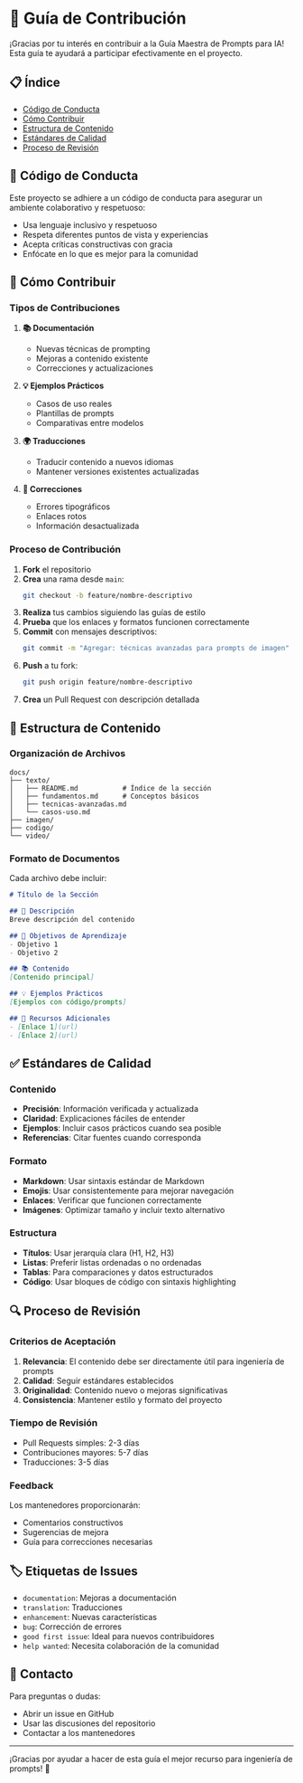 # 🤝 Guía de Contribución

¡Gracias por tu interés en contribuir a la Guía Maestra de Prompts para IA! Esta guía te ayudará a participar efectivamente en el proyecto.

## 📋 Índice

- [Código de Conducta](#código-de-conducta)
- [Cómo Contribuir](#cómo-contribuir)
- [Estructura de Contenido](#estructura-de-contenido)
- [Estándares de Calidad](#estándares-de-calidad)
- [Proceso de Revisión](#proceso-de-revisión)

## 📜 Código de Conducta

Este proyecto se adhiere a un código de conducta para asegurar un ambiente colaborativo y respetuoso:

- Usa lenguaje inclusivo y respetuoso
- Respeta diferentes puntos de vista y experiencias
- Acepta críticas constructivas con gracia
- Enfócate en lo que es mejor para la comunidad

## 🚀 Cómo Contribuir

### Tipos de Contribuciones

1. **📚 Documentación**
   - Nuevas técnicas de prompting
   - Mejoras a contenido existente
   - Correcciones y actualizaciones

2. **💡 Ejemplos Prácticos**
   - Casos de uso reales
   - Plantillas de prompts
   - Comparativas entre modelos

3. **🌍 Traducciones**
   - Traducir contenido a nuevos idiomas
   - Mantener versiones existentes actualizadas

4. **🐛 Correcciones**
   - Errores tipográficos
   - Enlaces rotos
   - Información desactualizada

### Proceso de Contribución

1. **Fork** el repositorio
2. **Crea** una rama desde `main`:
   ```bash
   git checkout -b feature/nombre-descriptivo
   ```
3. **Realiza** tus cambios siguiendo las guías de estilo
4. **Prueba** que los enlaces y formatos funcionen correctamente
5. **Commit** con mensajes descriptivos:
   ```bash
   git commit -m "Agregar: técnicas avanzadas para prompts de imagen"
   ```
6. **Push** a tu fork:
   ```bash
   git push origin feature/nombre-descriptivo
   ```
7. **Crea** un Pull Request con descripción detallada

## 📁 Estructura de Contenido

### Organización de Archivos

```
docs/
├── texto/
│   ├── README.md           # Índice de la sección
│   ├── fundamentos.md      # Conceptos básicos
│   ├── tecnicas-avanzadas.md
│   └── casos-uso.md
├── imagen/
├── codigo/
└── video/
```

### Formato de Documentos

Cada archivo debe incluir:

```markdown
# Título de la Sección

## 📖 Descripción
Breve descripción del contenido

## 🎯 Objetivos de Aprendizaje
- Objetivo 1
- Objetivo 2

## 📚 Contenido
[Contenido principal]

## 💡 Ejemplos Prácticos
[Ejemplos con código/prompts]

## 🔗 Recursos Adicionales
- [Enlace 1](url)
- [Enlace 2](url)
```

## ✅ Estándares de Calidad

### Contenido
- **Precisión**: Información verificada y actualizada
- **Claridad**: Explicaciones fáciles de entender
- **Ejemplos**: Incluir casos prácticos cuando sea posible
- **Referencias**: Citar fuentes cuando corresponda

### Formato
- **Markdown**: Usar sintaxis estándar de Markdown
- **Emojis**: Usar consistentemente para mejorar navegación
- **Enlaces**: Verificar que funcionen correctamente
- **Imágenes**: Optimizar tamaño y incluir texto alternativo

### Estructura
- **Títulos**: Usar jerarquía clara (H1, H2, H3)
- **Listas**: Preferir listas ordenadas o no ordenadas
- **Tablas**: Para comparaciones y datos estructurados
- **Código**: Usar bloques de código con sintaxis highlighting

## 🔍 Proceso de Revisión

### Criterios de Aceptación

1. **Relevancia**: El contenido debe ser directamente útil para ingeniería de prompts
2. **Calidad**: Seguir estándares establecidos
3. **Originalidad**: Contenido nuevo o mejoras significativas
4. **Consistencia**: Mantener estilo y formato del proyecto

### Tiempo de Revisión

- Pull Requests simples: 2-3 días
- Contribuciones mayores: 5-7 días
- Traducciones: 3-5 días

### Feedback

Los mantenedores proporcionarán:
- Comentarios constructivos
- Sugerencias de mejora
- Guía para correcciones necesarias

## 🏷️ Etiquetas de Issues

- `documentation`: Mejoras a documentación
- `translation`: Traducciones
- `enhancement`: Nuevas características
- `bug`: Corrección de errores
- `good first issue`: Ideal para nuevos contribuidores
- `help wanted`: Necesita colaboración de la comunidad

## 📧 Contacto

Para preguntas o dudas:
- Abrir un issue en GitHub
- Usar las discusiones del repositorio
- Contactar a los mantenedores

---

¡Gracias por ayudar a hacer de esta guía el mejor recurso para ingeniería de prompts! 🚀